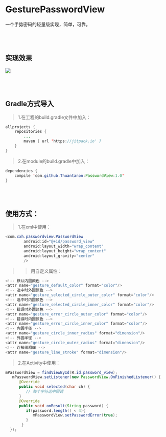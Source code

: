 # GesturePasswordView
一个手势密码的轻量级实现，简单，可靠。

</br></br>
实现效果
-----

![](https://github.com/Thuantanon/PasswordView/blob/master/simple/simple.gif)

</br></br>
Gradle方式导入
-----

>1.在工程的build.gradle文件中加入：

```Java
allprojects {
	repositories {
		...
		maven { url 'https://jitpack.io' }
	}
}
```

>2.在module的build.gradle中加入：

```Java
dependencies {
	compile 'com.github.Thuantanon:PasswordView:1.0'
}
```

</br></br>
使用方式：
-----

>1.在xml中使用：

```Java
<com.cxh.passwordview.PasswordView
        android:id="@+id/password_view"
        android:layout_width="wrap_content"
        android:layout_height="wrap_content"
        android:layout_gravity="center"
        />
```

>>用自定义属性：
```Java
<!-- 默认内圆颜色 -->
<attr name="gesture_default_color" format="color"/>
<!-- 选中时外圆颜色 -->
<attr name="gesture_selected_circle_outer_color" format="color"/>
<!-- 选中时内圆颜色 -->
<attr name="gesture_selected_circle_inner_color" format="color"/>
<!-- 错误时外圆颜色 -->
<attr name="gesture_error_circle_outer_color" format="color"/>
<!-- 错误时内圆颜色 -->
<attr name="gesture_error_circle_inner_color" format="color"/>
<!-- 内圆半径 -->
<attr name="gesture_circle_inner_radius" format="dimension"/>
<!-- 外圆半径 -->
<attr name="gesture_circle_outer_radius" format="dimension"/>
<!-- 连接线粗细 -->
<attr name="gesture_line_stroke" format="dimension"/>
```


>2.在Activity中使用：

```Java
mPasswordView = findViewById(R.id.password_view);
   mPasswordView.setListener(new PasswordView.OnFinishedListener() {
      @Override
      public void selected(char ch) {
         // 每个字符选中回调
      }
      @Override
      public void onResult(String password) {
         if(password.length() < 4){
            mPasswordView.setPasswordError(true);
         }
       }
  });
```
</br></br>
